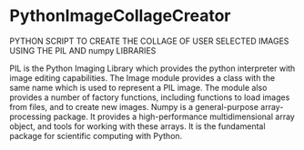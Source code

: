 # PythonImageCollageCreator
PYTHON SCRIPT TO CREATE THE COLLAGE OF USER SELECTED IMAGES USING THE PIL AND numpy LIBRARIES

PIL is the Python Imaging Library which provides the python interpreter with image editing capabilities. The Image module provides a class with the same name which is used to represent a PIL image. The module also provides a number of factory functions, including functions to load images from files, and to create new images. Numpy is a general-purpose array-processing package. It provides a high-performance multidimensional array object, and tools for working with these arrays. It is the fundamental package for scientific computing with Python.

